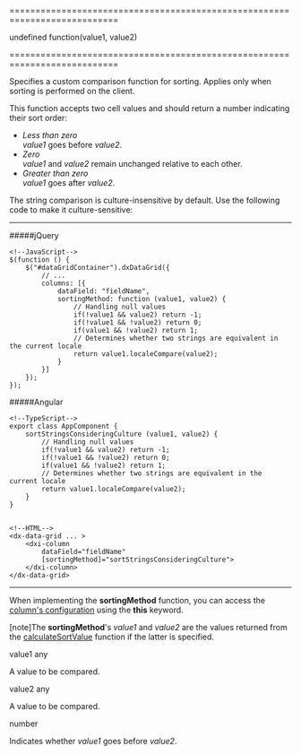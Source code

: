 <!--**
/*-------------------------------------------
    Auto-generated file. Do not modify.
-------------------------------------------

**-->
===========================================================================
<!--default-->undefined<!--/default-->
<!--type-->function(value1, value2)<!--/type-->
===========================================================================

<!--shortDescription-->
Specifies a custom comparison function for sorting. Applies only when sorting is performed on the client.
<!--/shortDescription-->

<!--fullDescription-->
This function accepts two cell values and should return a number indicating their sort order:

- *Less than zero*     
*value1* goes before *value2*.
- *Zero*   
*value1* and *value2* remain unchanged relative to each other.
- *Greater than zero*   
*value1* goes after *value2*.

The string comparison is culture-insensitive by default. Use the following code to make it culture-sensitive:

---
#####jQuery 

    <!--JavaScript-->
    $(function () {
        $("#dataGridContainer").dxDataGrid({
            // ...
            columns: [{
                dataField: "fieldName",
                sortingMethod: function (value1, value2) {
                    // Handling null values
                    if(!value1 && value2) return -1;
                    if(!value1 && !value2) return 0;
                    if(value1 && !value2) return 1;
                    // Determines whether two strings are equivalent in the current locale
                    return value1.localeCompare(value2);
                }
            }]
        });
    });

#####Angular

    <!--TypeScript-->
    export class AppComponent {
        sortStringsConsideringCulture (value1, value2) {
            // Handling null values
            if(!value1 && value2) return -1;
            if(!value1 && !value2) return 0;
            if(value1 && !value2) return 1;
            // Determines whether two strings are equivalent in the current locale
            return value1.localeCompare(value2);
        }
    }


    <!--HTML-->
    <dx-data-grid ... >
        <dxi-column
            dataField="fieldName"
            [sortingMethod]="sortStringsConsideringCulture">
        </dxi-column>
    </dx-data-grid>

---

When implementing the **sortingMethod** function, you can access the [column's configuration](/Documentation/ApiReference/UI_Widgets/dxDataGrid/Configuration/columns/) using the **this** keyword.

[note]The **sortingMethod**'s *value1* and *value2* are the values returned from the [calculateSortValue](/Documentation/ApiReference/UI_Widgets/dxDataGrid/Configuration/columns/#calculateSortValue) function if the latter is specified.

<!--/fullDescription-->
<!--typeFunctionParamName1-->value1<!--/typeFunctionParamName1-->
<!--typeFunctionParamType1-->any<!--/typeFunctionParamType1-->
<!--typeFunctionParamDescription1-->
A value to be compared.
<!--/typeFunctionParamDescription1-->

<!--typeFunctionParamName2-->value2<!--/typeFunctionParamName2-->
<!--typeFunctionParamType2-->any<!--/typeFunctionParamType2-->
<!--typeFunctionParamDescription2-->
A value to be compared. 
<!--/typeFunctionParamDescription2-->

<!--typeFunctionReturnType-->number<!--/typeFunctionReturnType-->
<!--typeFunctionReturnDescription-->
Indicates whether *value1* goes before *value2*.
<!--/typeFunctionReturnDescription-->
